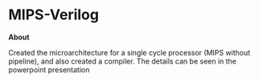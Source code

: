 # MIPS-Verilog

**About**

Created the microarchitecture for a single cycle processor (MIPS without pipeline), and also created a compiler.
The details can be seen in the powerpoint presentation

